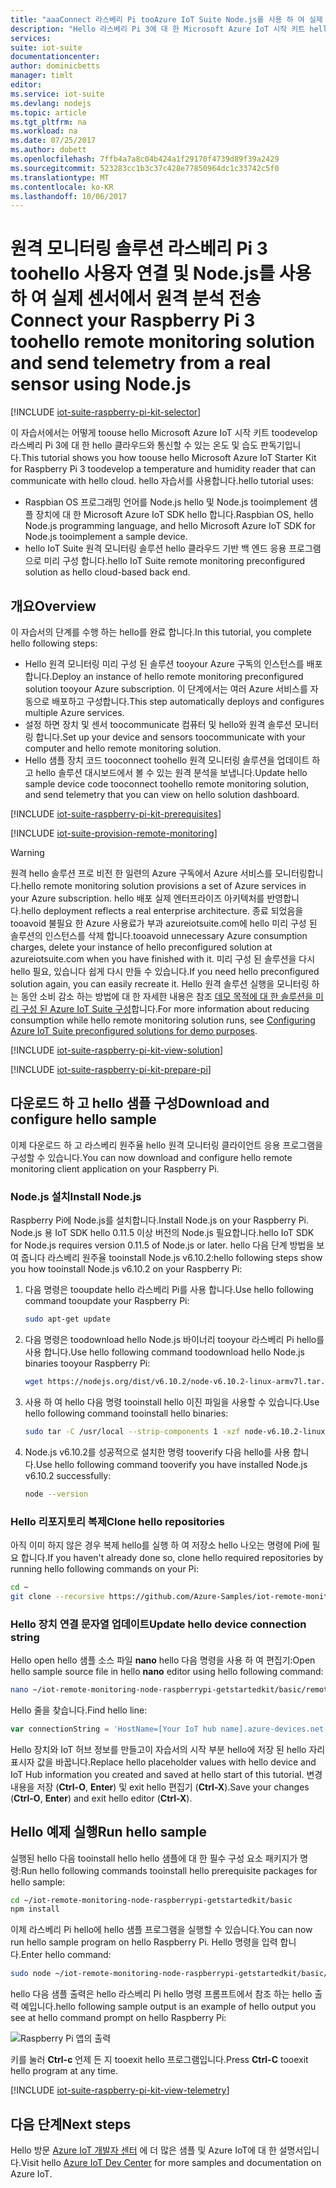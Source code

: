 ```yaml
---
title: "aaaConnect 라스베리 Pi tooAzure IoT Suite Node.js를 사용 하 여 실제 센서와 | Microsoft Docs"
description: "Hello 라스베리 Pi 3에 대 한 Microsoft Azure IoT 시작 키트 hello와, Azure IoT Suite를 사용 합니다. Node.js tooconnect 프로그램 라스베리 Pi toohello 원격 모니터링 솔루션을 사용 하 고 toohello 클라우드 센서에서 원격 분석을 전송 toomethods hello 솔루션 대시보드에서 호출에 응답 합니다."
services: 
suite: iot-suite
documentationcenter: 
author: dominicbetts
manager: timlt
editor: 
ms.service: iot-suite
ms.devlang: nodejs
ms.topic: article
ms.tgt_pltfrm: na
ms.workload: na
ms.date: 07/25/2017
ms.author: dobett
ms.openlocfilehash: 7ffb4a7a8c04b424a1f29170f4739d89f39a2429
ms.sourcegitcommit: 523283cc1b3c37c428e77850964dc1c33742c5f0
ms.translationtype: MT
ms.contentlocale: ko-KR
ms.lasthandoff: 10/06/2017
---
```

# <a name="connect-your-raspberry-pi-3-toohello-remote-monitoring-solution-and-send-telemetry-from-a-real-sensor-using-nodejs"></a><span data-ttu-id="0f54d-104">원격 모니터링 솔루션 라스베리 Pi 3 toohello 사용자 연결 및 Node.js를 사용 하 여 실제 센서에서 원격 분석 전송</span><span class="sxs-lookup"><span data-stu-id="0f54d-104">Connect your Raspberry Pi 3 toohello remote monitoring solution and send telemetry from a real sensor using Node.js</span></span>

[!INCLUDE [iot-suite-raspberry-pi-kit-selector](../../includes/iot-suite-raspberry-pi-kit-selector.md)]

<span data-ttu-id="0f54d-105">이 자습서에서는 어떻게 toouse hello Microsoft Azure IoT 시작 키트 toodevelop 라스베리 Pi 3에 대 한 hello 클라우드와 통신할 수 있는 온도 및 습도 판독기입니다.</span><span class="sxs-lookup"><span data-stu-id="0f54d-105">This tutorial shows you how toouse hello Microsoft Azure IoT Starter Kit for Raspberry Pi 3 toodevelop a temperature and humidity reader that can communicate with hello cloud.</span></span> <span data-ttu-id="0f54d-106">hello 자습서를 사용합니다.</span><span class="sxs-lookup"><span data-stu-id="0f54d-106">hello tutorial uses:</span></span>

- <span data-ttu-id="0f54d-107">Raspbian OS 프로그래밍 언어를 Node.js hello 및 Node.js tooimplement 샘플 장치에 대 한 Microsoft Azure IoT SDK hello 합니다.</span><span class="sxs-lookup"><span data-stu-id="0f54d-107">Raspbian OS, hello Node.js programming language, and hello Microsoft Azure IoT SDK for Node.js tooimplement a sample device.</span></span>
- <span data-ttu-id="0f54d-108">hello IoT Suite 원격 모니터링 솔루션 hello 클라우드 기반 백 엔드 응용 프로그램으로 미리 구성 합니다.</span><span class="sxs-lookup"><span data-stu-id="0f54d-108">hello IoT Suite remote monitoring preconfigured solution as hello cloud-based back end.</span></span>

## <a name="overview"></a><span data-ttu-id="0f54d-109">개요</span><span class="sxs-lookup"><span data-stu-id="0f54d-109">Overview</span></span>

<span data-ttu-id="0f54d-110">이 자습서의 단계를 수행 하는 hello를 완료 합니다.</span><span class="sxs-lookup"><span data-stu-id="0f54d-110">In this tutorial, you complete hello following steps:</span></span>

- <span data-ttu-id="0f54d-111">Hello 원격 모니터링 미리 구성 된 솔루션 tooyour Azure 구독의 인스턴스를 배포 합니다.</span><span class="sxs-lookup"><span data-stu-id="0f54d-111">Deploy an instance of hello remote monitoring preconfigured solution tooyour Azure subscription.</span></span> <span data-ttu-id="0f54d-112">이 단계에서는 여러 Azure 서비스를 자동으로 배포하고 구성합니다.</span><span class="sxs-lookup"><span data-stu-id="0f54d-112">This step automatically deploys and configures multiple Azure services.</span></span>
- <span data-ttu-id="0f54d-113">설정 하면 장치 및 센서 toocommunicate 컴퓨터 및 hello와 원격 솔루션 모니터링 합니다.</span><span class="sxs-lookup"><span data-stu-id="0f54d-113">Set up your device and sensors toocommunicate with your computer and hello remote monitoring solution.</span></span>
- <span data-ttu-id="0f54d-114">Hello 샘플 장치 코드 tooconnect toohello 원격 모니터링 솔루션을 업데이트 하 고 hello 솔루션 대시보드에서 볼 수 있는 원격 분석을 보냅니다.</span><span class="sxs-lookup"><span data-stu-id="0f54d-114">Update hello sample device code tooconnect toohello remote monitoring solution, and send telemetry that you can view on hello solution dashboard.</span></span>

[!INCLUDE [iot-suite-raspberry-pi-kit-prerequisites](../../includes/iot-suite-raspberry-pi-kit-prerequisites.md)]

[!INCLUDE [iot-suite-provision-remote-monitoring](../../includes/iot-suite-provision-remote-monitoring.md)]

> [!WARNING]
> <span data-ttu-id="0f54d-115">원격 hello 솔루션 프로 비전 한 일련의 Azure 구독에서 Azure 서비스를 모니터링합니다.</span><span class="sxs-lookup"><span data-stu-id="0f54d-115">hello remote monitoring solution provisions a set of Azure services in your Azure subscription.</span></span> <span data-ttu-id="0f54d-116">hello 배포 실제 엔터프라이즈 아키텍처를 반영합니다.</span><span class="sxs-lookup"><span data-stu-id="0f54d-116">hello deployment reflects a real enterprise architecture.</span></span> <span data-ttu-id="0f54d-117">종료 되었음을 tooavoid 불필요 한 Azure 사용료가 부과 azureiotsuite.com에 hello 미리 구성 된 솔루션의 인스턴스를 삭제 합니다.</span><span class="sxs-lookup"><span data-stu-id="0f54d-117">tooavoid unnecessary Azure consumption charges, delete your instance of hello preconfigured solution at azureiotsuite.com when you have finished with it.</span></span> <span data-ttu-id="0f54d-118">미리 구성 된 솔루션을 다시 hello 필요, 있습니다 쉽게 다시 만들 수 있습니다.</span><span class="sxs-lookup"><span data-stu-id="0f54d-118">If you need hello preconfigured solution again, you can easily recreate it.</span></span> <span data-ttu-id="0f54d-119">Hello 원격 솔루션 실행을 모니터링 하는 동안 소비 감소 하는 방법에 대 한 자세한 내용은 참조 [데모 목적에 대 한 솔루션을 미리 구성 된 Azure IoT Suite 구성][lnk-demo-config]합니다.</span><span class="sxs-lookup"><span data-stu-id="0f54d-119">For more information about reducing consumption while hello remote monitoring solution runs, see [Configuring Azure IoT Suite preconfigured solutions for demo purposes][lnk-demo-config].</span></span>

[!INCLUDE [iot-suite-raspberry-pi-kit-view-solution](../../includes/iot-suite-raspberry-pi-kit-view-solution.md)]

[!INCLUDE [iot-suite-raspberry-pi-kit-prepare-pi](../../includes/iot-suite-raspberry-pi-kit-prepare-pi.md)]

## <a name="download-and-configure-hello-sample"></a><span data-ttu-id="0f54d-120">다운로드 하 고 hello 샘플 구성</span><span class="sxs-lookup"><span data-stu-id="0f54d-120">Download and configure hello sample</span></span>

<span data-ttu-id="0f54d-121">이제 다운로드 하 고 라스베리 원주율 hello 원격 모니터링 클라이언트 응용 프로그램을 구성할 수 있습니다.</span><span class="sxs-lookup"><span data-stu-id="0f54d-121">You can now download and configure hello remote monitoring client application on your Raspberry Pi.</span></span>

### <a name="install-nodejs"></a><span data-ttu-id="0f54d-122">Node.js 설치</span><span class="sxs-lookup"><span data-stu-id="0f54d-122">Install Node.js</span></span>

<span data-ttu-id="0f54d-123">Raspberry Pi에 Node.js를 설치합니다.</span><span class="sxs-lookup"><span data-stu-id="0f54d-123">Install Node.js on your Raspberry Pi.</span></span> <span data-ttu-id="0f54d-124">Node.js 용 IoT SDK hello 0.11.5 이상 버전의 Node.js 필요합니다.</span><span class="sxs-lookup"><span data-stu-id="0f54d-124">hello IoT SDK for Node.js requires version 0.11.5 of Node.js or later.</span></span> <span data-ttu-id="0f54d-125">hello 다음 단계 방법을 보여 줍니다 라스베리 원주율 tooinstall Node.js v6.10.2:</span><span class="sxs-lookup"><span data-stu-id="0f54d-125">hello following steps show you how tooinstall Node.js v6.10.2 on your Raspberry Pi:</span></span>

1. <span data-ttu-id="0f54d-126">다음 명령은 tooupdate hello 라스베리 Pi를 사용 합니다.</span><span class="sxs-lookup"><span data-stu-id="0f54d-126">Use hello following command tooupdate your Raspberry Pi:</span></span>

    ```sh
    sudo apt-get update
    ```

1. <span data-ttu-id="0f54d-127">다음 명령은 toodownload hello Node.js 바이너리 tooyour 라스베리 Pi hello를 사용 합니다.</span><span class="sxs-lookup"><span data-stu-id="0f54d-127">Use hello following command toodownload hello Node.js binaries tooyour Raspberry Pi:</span></span>

    ```sh
    wget https://nodejs.org/dist/v6.10.2/node-v6.10.2-linux-armv7l.tar.gz
    ```

1. <span data-ttu-id="0f54d-128">사용 하 여 hello 다음 명령 tooinstall hello 이진 파일을 사용할 수 있습니다.</span><span class="sxs-lookup"><span data-stu-id="0f54d-128">Use hello following command tooinstall hello binaries:</span></span>

    ```sh
    sudo tar -C /usr/local --strip-components 1 -xzf node-v6.10.2-linux-armv7l.tar.gz
    ```

1. <span data-ttu-id="0f54d-129">Node.js v6.10.2를 성공적으로 설치한 명령 tooverify 다음 hello를 사용 합니다.</span><span class="sxs-lookup"><span data-stu-id="0f54d-129">Use hello following command tooverify you have installed Node.js v6.10.2 successfully:</span></span>

    ```sh
    node --version
    ```

### <a name="clone-hello-repositories"></a><span data-ttu-id="0f54d-130">Hello 리포지토리 복제</span><span class="sxs-lookup"><span data-stu-id="0f54d-130">Clone hello repositories</span></span>

<span data-ttu-id="0f54d-131">아직 이미 하지 않은 경우 복제 hello를 실행 하 여 저장소 hello 나오는 명령에 Pi에 필요 합니다.</span><span class="sxs-lookup"><span data-stu-id="0f54d-131">If you haven't already done so, clone hello required repositories by running hello following commands on your Pi:</span></span>

```sh
cd ~
git clone --recursive https://github.com/Azure-Samples/iot-remote-monitoring-node-raspberrypi-getstartedkit.git`
```

### <a name="update-hello-device-connection-string"></a><span data-ttu-id="0f54d-132">Hello 장치 연결 문자열 업데이트</span><span class="sxs-lookup"><span data-stu-id="0f54d-132">Update hello device connection string</span></span>

<span data-ttu-id="0f54d-133">Hello open hello 샘플 소스 파일 **nano** hello 다음 명령을 사용 하 여 편집기:</span><span class="sxs-lookup"><span data-stu-id="0f54d-133">Open hello sample source file in hello **nano** editor using hello following command:</span></span>

```sh
nano ~/iot-remote-monitoring-node-raspberrypi-getstartedkit/basic/remote_monitoring.js
```

<span data-ttu-id="0f54d-134">Hello 줄을 찾습니다.</span><span class="sxs-lookup"><span data-stu-id="0f54d-134">Find hello line:</span></span>

```javascript
var connectionString = 'HostName=[Your IoT hub name].azure-devices.net;DeviceId=[Your device id];SharedAccessKey=[Your device key]';
```

<span data-ttu-id="0f54d-135">Hello 장치와 IoT 허브 정보를 만들고이 자습서의 시작 부분 hello에 저장 된 hello 자리 표시자 값을 바꿉니다.</span><span class="sxs-lookup"><span data-stu-id="0f54d-135">Replace hello placeholder values with hello device and IoT Hub information you created and saved at hello start of this tutorial.</span></span> <span data-ttu-id="0f54d-136">변경 내용을 저장 (**Ctrl-O**, **Enter**) 및 exit hello 편집기 (**Ctrl-X**).</span><span class="sxs-lookup"><span data-stu-id="0f54d-136">Save your changes (**Ctrl-O**, **Enter**) and exit hello editor (**Ctrl-X**).</span></span>

## <a name="run-hello-sample"></a><span data-ttu-id="0f54d-137">Hello 예제 실행</span><span class="sxs-lookup"><span data-stu-id="0f54d-137">Run hello sample</span></span>

<span data-ttu-id="0f54d-138">실행된 hello 다음 tooinstall hello hello 샘플에 대 한 필수 구성 요소 패키지가 명령:</span><span class="sxs-lookup"><span data-stu-id="0f54d-138">Run hello following commands tooinstall hello prerequisite packages for hello sample:</span></span>

```sh
cd ~/iot-remote-monitoring-node-raspberrypi-getstartedkit/basic
npm install
```

<span data-ttu-id="0f54d-139">이제 라스베리 Pi hello에 hello 샘플 프로그램을 실행할 수 있습니다.</span><span class="sxs-lookup"><span data-stu-id="0f54d-139">You can now run hello sample program on hello Raspberry Pi.</span></span> <span data-ttu-id="0f54d-140">Hello 명령을 입력 합니다.</span><span class="sxs-lookup"><span data-stu-id="0f54d-140">Enter hello command:</span></span>

```sh
sudo node ~/iot-remote-monitoring-node-raspberrypi-getstartedkit/basic/remote_monitoring.js
```

<span data-ttu-id="0f54d-141">hello 다음 샘플 출력은 hello 라스베리 Pi hello 명령 프롬프트에서 참조 하는 hello 출력 예입니다.</span><span class="sxs-lookup"><span data-stu-id="0f54d-141">hello following sample output is an example of hello output you see at hello command prompt on hello Raspberry Pi:</span></span>

![Raspberry Pi 앱의 출력][img-raspberry-output]

<span data-ttu-id="0f54d-143">키를 눌러 **Ctrl-c** 언제 든 지 tooexit hello 프로그램입니다.</span><span class="sxs-lookup"><span data-stu-id="0f54d-143">Press **Ctrl-C** tooexit hello program at any time.</span></span>

[!INCLUDE [iot-suite-raspberry-pi-kit-view-telemetry](../../includes/iot-suite-raspberry-pi-kit-view-telemetry.md)]

## <a name="next-steps"></a><span data-ttu-id="0f54d-144">다음 단계</span><span class="sxs-lookup"><span data-stu-id="0f54d-144">Next steps</span></span>

<span data-ttu-id="0f54d-145">Hello 방문 [Azure IoT 개발자 센터](https://azure.microsoft.com/develop/iot/) 에 더 많은 샘플 및 Azure IoT에 대 한 설명서입니다.</span><span class="sxs-lookup"><span data-stu-id="0f54d-145">Visit hello [Azure IoT Dev Center](https://azure.microsoft.com/develop/iot/) for more samples and documentation on Azure IoT.</span></span>

[img-raspberry-output]: ./media/iot-suite-raspberry-pi-kit-node-get-started-basic/app-output.png

[lnk-demo-config]: https://github.com/Azure/azure-iot-remote-monitoring/blob/master/Docs/configure-preconfigured-demo.md

